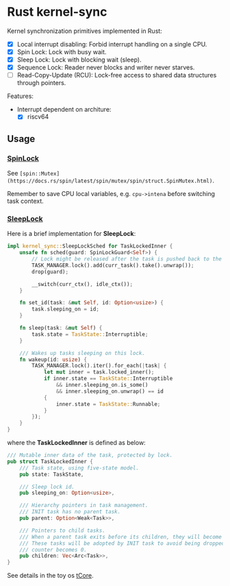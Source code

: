 # Rust kernel-sync

Kernel synchronization primitives implemented in Rust:

- [x] Local interrupt disabling: Forbid interrupt handling on a single CPU.
- [x] Spin Lock: Lock with busy wait.
- [x] Sleep Lock: Lock with blocking wait (sleep).
- [x] Sequence Lock: Reader never blocks and writer never starves.  
- [ ] Read-Copy-Update (RCU): Lock-free access to shared data structures through pointers.

Features:
- Interrupt dependent on architure:
  - [x] riscv64

## Usage

### [SpinLock](src/spinlock.rs)

See `[spin::Mutex](https://docs.rs/spin/latest/spin/mutex/spin/struct.SpinMutex.html)`.

Remember to save CPU local variables, e.g. `cpu->intena` before switching task context.

### [SleepLock](src/sleeplock.rs)

Here is a brief implementation for **SleepLock**:

```rust
impl kernel_sync::SleepLockSched for TaskLockedInner {
    unsafe fn sched(guard: SpinLockGuard<Self>) {
        // Lock might be released after the task is pushed back to the scheduler.
        TASK_MANAGER.lock().add(curr_task().take().unwrap());
        drop(guard);

        __switch(curr_ctx(), idle_ctx());
    }

    fn set_id(task: &mut Self, id: Option<usize>) {
        task.sleeping_on = id;
    }

    fn sleep(task: &mut Self) {
        task.state = TaskState::Interruptible;
    }

    /// Wakes up tasks sleeping on this lock.
    fn wakeup(id: usize) {
        TASK_MANAGER.lock().iter().for_each(|task| {
            let mut inner = task.locked_inner();
            if inner.state == TaskState::Interruptible
                && inner.sleeping_on.is_some()
                && inner.sleeping_on.unwrap() == id
            {
                inner.state = TaskState::Runnable;
            }
        });
    }
}
```

where the **TaskLockedInner** is defined as below:

```rust
/// Mutable inner data of the task, protected by lock.
pub struct TaskLockedInner {
    /// Task state, using five-state model.
    pub state: TaskState,

    /// Sleep lock id.
    pub sleeping_on: Option<usize>,

    /// Hierarchy pointers in task management.
    /// INIT task has no parent task.
    pub parent: Option<Weak<Task>>,

    /// Pointers to child tasks.
    /// When a parent task exits before its children, they will become orphans.
    /// These tasks will be adopted by INIT task to avoid being dropped when the reference
    /// counter becomes 0.
    pub children: Vec<Arc<Task>>,
}
```

See details in the toy os [tCore](https://github.com/tkf2019/tCore/blob/rust-vfs/kernel/src/tests/sleeplock.rs).